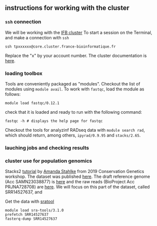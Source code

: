 ## instructions for working with the cluster

### `ssh` connection 

We will be working with the [IFB cluster](https://www.france-bioinformatique.fr/cluster-ifb-core/)
To start a session on the Terminal, and make a connection with `ssh`
```
ssh tpxxxxxx@core.cluster.france-bioinformatique.fr
```
Replace the "x" by your account number. The cluster documentation is [here](https://ifb-elixirfr.gitlab.io/cluster/doc/quick-start/).

### loading toolbox

Tools are conveniently packaged as "modules". Checkout the list of modules using `module avail`. To work with `fastqc`, load the module as follows: 
```
module load fastqc/0.12.1
```
check that it is loaded and ready to run with the following command:
```
fastqc -h # displays the help page for fastqc
```
Checkout the tools for analyzinf RADseq data with `module search rad`, which should return, among others, `ipyrad/0.9.95` and `stacks/2.65`.

### lauching jobs and checking results

### cluster use for population genomics

Stacks2 [tutorial](https://gist.github.com/Astahlke/bb9db6bee8bd225ee35353e47f4f2f9f) by [Amanda Stahlke](https://gist.github.com/Astahlke) from 2019 Conservation Genetics workshop. The dataset was published [here](https://moodlemer.univ-brest.fr/moodle/pluginfile.php/82126/mod_resource/content/0/Stahlke_etal_2021_Diorhabda.pdf). The draft reference genome (Acc SAMN23038877) is [here](https://www.ncbi.nlm.nih.gov/biosample/SAMN23038877/) and the raw reads (BioProject Acc PRJNA728708) are [here](https://www.ncbi.nlm.nih.gov/sra/?term=PRJNA728708). We will focus on this part of the dataset, called SRR14527637, and 

Get the data with [sratool](https://github.com/ncbi/sra-tools/wiki/08.-prefetch-and-fasterq-dump)
```
module load sra-tools/3.1.0
prefetch SRR14527637
fasterq-dump SRR14527637
```

